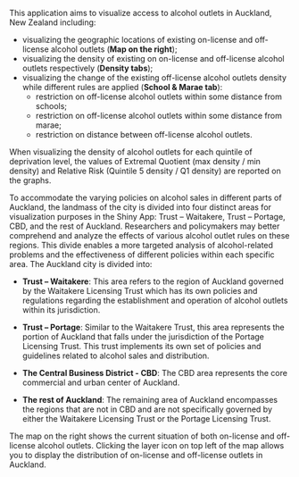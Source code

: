 This application aims to visualize access to alcohol outlets in
Auckland, New Zealand including:

-   visualizing the geographic locations of existing on-license and
    off-license alcohol outlets (**Map on the right**);
-   visualizing the density of existing on on-license and off-license
    alcohol outlets respectively (**Density tabs**);
-   visualizing the change of the existing off-license alcohol outlets
    density while different rules are applied (**School & Marae tab**):
    -   restriction on off-license alcohol outlets within some distance
        from schools;
    -   restriction on off-license alcohol outlets within some distance
        from marae;
    -   restriction on distance between off-license alcohol outlets.

When visualizing the density of alcohol outlets for each quintile of
deprivation level, the values of Extremal Quotient (max density / min
density) and Relative Risk (Quintile 5 density / Q1 density) are
reported on the graphs.

To accommodate the varying policies on alcohol sales in different parts
of Auckland, the landmass of the city is divided into four distinct
areas for visualization purposes in the Shiny App: Trust – Waitakere,
Trust – Portage, CBD, and the rest of Auckland. Researchers and
policymakers may better comprehend and analyze the effects of various
alcohol outlet rules on these regions. This divide enables a more
targeted analysis of alcohol-related problems and the effectiveness of
different policies within each specific area. The Auckland city is
divided into:

-   **Trust – Waitakere**: This area refers to the region of Auckland
    governed by the Waitakere Licensing Trust which has its own policies
    and regulations regarding the establishment and operation of alcohol
    outlets within its jurisdiction.

-   **Trust – Portage**: Similar to the Waitakere Trust, this area
    represents the portion of Auckland that falls under the jurisdiction
    of the Portage Licensing Trust. This trust implements its own set of
    policies and guidelines related to alcohol sales and distribution.

-   **The Central Business District - CBD**: The CBD area represents the
    core commercial and urban center of Auckland.

-   **The rest of Auckland**: The remaining area of Auckland encompasses
    the regions that are not in CBD and are not specifically governed by
    either the Waitakere Licensing Trust or the Portage Licensing Trust.

The map on the right shows the current situation of both on-license and
off-license alcohol outlets. Clicking the layer icon on top left of the
map allows you to display the distribution of on-license and off-license
outlets in Auckland.
